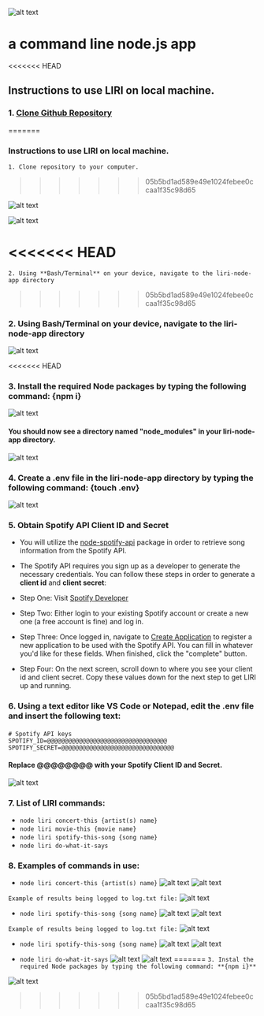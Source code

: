 ![alt text](https://github.com/novakjason/liri-node-app/blob/master/images/LIRI.png "LIRI")
# a command line node.js app

<<<<<<< HEAD
## Instructions to use LIRI on local machine.
### 1. [Clone Github Repository](https://github.com/novakjason/liri-node-app)
=======
### Instructions to use LIRI on local machine.
`1. Clone repository to your computer.`
>>>>>>> 05b5bd1ad589e49e1024febee0ccaa1f35c98d65

![alt text](https://github.com/novakjason/liri-node-app/blob/master/images/clone1.png "clone github")

![alt text](https://github.com/novakjason/liri-node-app/blob/master/images/cli1.png "clone cli")

<<<<<<< HEAD
=======
`2. Using **Bash/Terminal** on your device, navigate to the liri-node-app directory`
>>>>>>> 05b5bd1ad589e49e1024febee0ccaa1f35c98d65

### 2. Using **Bash/Terminal** on your device, navigate to the liri-node-app directory

![alt text](https://github.com/novakjason/liri-node-app/blob/master/images/cli2.png "cd liri-node-app")

<<<<<<< HEAD

### 3. Install the required Node packages by typing the following command: **{npm i}**

![alt text](https://github.com/novakjason/liri-node-app/blob/master/images/npmi.png "npm i")

#### You should now see a directory named "node_modules" in your **liri-node-app** directory.

![alt text](https://github.com/novakjason/liri-node-app/blob/master/images/cli_nodemodules.png "node modules")


### 4. Create a **.env** file in the **liri-node-app** directory by typing the following command: **{touch .env}**

![alt text](https://github.com/novakjason/liri-node-app/blob/master/images/touch_env.png "touch .env")


### 5.  Obtain Spotify API Client ID and Secret

   * You will utilize the [node-spotify-api](https://www.npmjs.com/package/node-spotify-api) package in order to retrieve song information from the Spotify API.

   * The Spotify API requires you sign up as a developer to generate the necessary credentials. You can follow these steps in order to generate a **client id** and **client secret**:

   * Step One: Visit [Spotify Developer](https://developer.spotify.com/my-applications/#!/)

   * Step Two: Either login to your existing Spotify account or create a new one (a free account is fine) and log in.

   * Step Three: Once logged in, navigate to [Create Application](https://developer.spotify.com/my-applications/#!/applications/create) to register a new application to be used with the Spotify API. You can fill in whatever you'd like for these fields. When finished, click the "complete" button.

   * Step Four: On the next screen, scroll down to where you see your client id and client secret. Copy these values down for the next step to get LIRI up and running.


### 6. Using a text editor like VS Code or Notepad, edit the **.env** file and insert the following text: 

`# Spotify API keys                             `
`                                               `
`SPOTIFY_ID=@@@@@@@@@@@@@@@@@@@@@@@@@@@@@@@@@@  `
`SPOTIFY_SECRET=@@@@@@@@@@@@@@@@@@@@@@@@@@@@@@@@`

#### Replace @@@@@@@@ with your Spotify Client ID and Secret.  

![alt text](https://github.com/novakjason/liri-node-app/blob/master/images/env_editor.png "edit .env")


### 7. List of LIRI commands:
- `node liri concert-this {artist(s) name}`
- `node liri movie-this {movie name}`
- `node liri spotify-this-song {song name}`
- `node liri do-what-it-says`


### 8. Examples of commands in use:

- `node liri concert-this {artist(s) name}`
![alt text](https://github.com/novakjason/liri-node-app/blob/master/images/bandsintown_command.png "concert-this")
![alt text](https://github.com/novakjason/liri-node-app/blob/master/images/bandsintown_results.png "concert results")

`Example of results being logged to log.txt file:`
![alt text](https://github.com/novakjason/liri-node-app/blob/master/images/logging_example1.png "log.txt example")


- `node liri spotify-this-song {song name}`
![alt text](https://github.com/novakjason/liri-node-app/blob/master/images/omdb_command.png "movie-this")
![alt text](https://github.com/novakjason/liri-node-app/blob/master/images/omdb_results.png "omdb results")

`Example of results being logged to log.txt file:`
![alt text](https://github.com/novakjason/liri-node-app/blob/master/images/logging_example2.png "log.txt example 2")


- `node liri spotify-this-song {song name}`
![alt text](https://github.com/novakjason/liri-node-app/blob/master/images/spotify_command.png "spotify-this-song")
![alt text](https://github.com/novakjason/liri-node-app/blob/master/images/spotify_results.png "spotify results")


- `node liri do-what-it-says`
![alt text](https://github.com/novakjason/liri-node-app/blob/master/images/textfile_command.png "do-what-it-says")
![alt text](https://github.com/novakjason/liri-node-app/blob/master/images/textfile_results.png "text file results")
=======
`3. Instal the required Node packages by typing the following command: **{npm i}**`

![alt text](https://github.com/novakjason/liri-node-app/blob/master/images/npmi.png "LIRI")
>>>>>>> 05b5bd1ad589e49e1024febee0ccaa1f35c98d65
